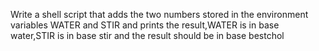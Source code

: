 Write a shell script that adds the two numbers stored in the environment variables WATER and STIR and prints the result,WATER is in base water,STIR is in base stir and the result should be in base bestchol
